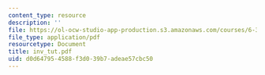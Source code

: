 ```yaml
---
content_type: resource
description: ''
file: https://ol-ocw-studio-app-production.s3.amazonaws.com/courses/6-374-analysis-and-design-of-digital-integrated-circuits-fall-2003/d0d647954588f3d039b7adeae57cbc50_inv_tut.pdf
file_type: application/pdf
resourcetype: Document
title: inv_tut.pdf
uid: d0d64795-4588-f3d0-39b7-adeae57cbc50
---
```

